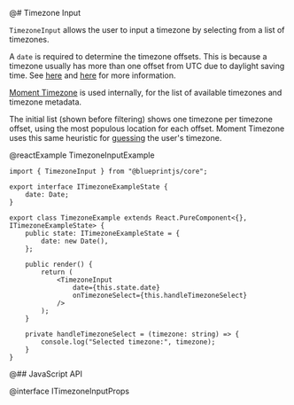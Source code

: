 @# Timezone Input

`TimezoneInput` allows the user to input a timezone by selecting from a list of timezones.

A `date` is required to determine the timezone offsets.
This is because a timezone usually has more than one offset from UTC due to daylight saving time.
See [here](https://momentjs.com/guides/#/lib-concepts/timezone-offset/)
and [here](http://momentjs.com/timezone/docs/#/using-timezones/parsing-ambiguous-inputs/)
for more information.

[Moment Timezone](http://momentjs.com/timezone/) is used internally,
for the list of available timezones and timezone metadata.

The initial list (shown before filtering) shows one timezone per timezone offset,
using the most populous location for each offset.
Moment Timezone uses this same heuristic for [guessing](http://momentjs.com/timezone/docs/#/using-timezones/guessing-user-timezone/) the user's timezone.

@reactExample TimezoneInputExample

```tsx
import { TimezoneInput } from "@blueprintjs/core";

export interface ITimezoneExampleState {
    date: Date;
}

export class TimezoneExample extends React.PureComponent<{}, ITimezoneExampleState> {
    public state: ITimezoneExampleState = {
        date: new Date(),
    };

    public render() {
        return (
            <TimezoneInput
                date={this.state.date}
                onTimezoneSelect={this.handleTimezoneSelect}
            />
        );
    }

    private handleTimezoneSelect = (timezone: string) => {
        console.log("Selected timezone:", timezone);
    }
}
```

@## JavaScript API

@interface ITimezoneInputProps
